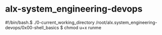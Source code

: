 # alx-system_engineering-devops
#!/bin/bash.$  ./0-current_working_directory
/root/alx.system_engineering-devops/0x00-shell_basics
$ chmod u+x runme
